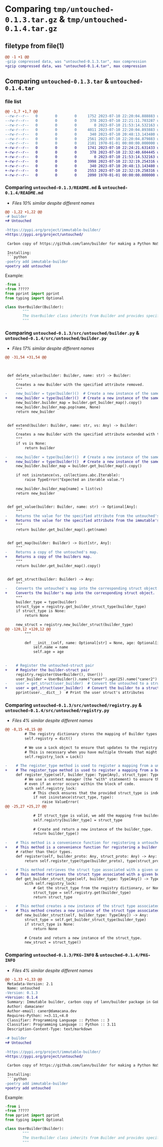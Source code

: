 # Comparing `tmp/untouched-0.1.3.tar.gz` & `tmp/untouched-0.1.4.tar.gz`

## filetype from file(1)

```diff
@@ -1 +1 @@
-gzip compressed data, was "untouched-0.1.3.tar", max compression
+gzip compressed data, was "untouched-0.1.4.tar", max compression
```

## Comparing `untouched-0.1.3.tar` & `untouched-0.1.4.tar`

### file list

```diff
@@ -1,7 +1,7 @@
--rw-r--r--   0        0        0     1752 2023-07-10 22:20:04.888883 untouched-0.1.3/README.md
--rw-r--r--   0        0        0      378 2023-07-10 22:21:11.703287 untouched-0.1.3/pyproject.toml
--rw-r--r--   0        0        0        0 2023-07-10 21:53:14.532163 untouched-0.1.3/src/untouched/__init__.py
--rw-r--r--   0        0        0     4011 2023-07-10 22:20:04.893883 untouched-0.1.3/src/untouched/builder.py
--rw-r--r--   0        0        0      340 2023-07-10 20:48:13.143480 untouched-0.1.3/src/untouched/reflect.py
--rw-r--r--   0        0        0     2561 2023-07-10 22:20:04.879883 untouched-0.1.3/src/untouched/registry.py
--rw-r--r--   0        0        0     2101 1970-01-01 00:00:00.000000 untouched-0.1.3/PKG-INFO
+-rw-r--r--   0        0        0     1741 2023-07-10 22:24:21.631433 untouched-0.1.4/README.md
+-rw-r--r--   0        0        0      378 2023-07-10 22:32:40.604445 untouched-0.1.4/pyproject.toml
+-rw-r--r--   0        0        0        0 2023-07-10 21:53:14.532163 untouched-0.1.4/src/untouched/__init__.py
+-rw-r--r--   0        0        0     3998 2023-07-10 22:32:19.254316 untouched-0.1.4/src/untouched/builder.py
+-rw-r--r--   0        0        0      340 2023-07-10 20:48:13.143480 untouched-0.1.4/src/untouched/reflect.py
+-rw-r--r--   0        0        0     2553 2023-07-10 22:32:19.258316 untouched-0.1.4/src/untouched/registry.py
+-rw-r--r--   0        0        0     2090 1970-01-01 00:00:00.000000 untouched-0.1.4/PKG-INFO
```

### Comparing `untouched-0.1.3/README.md` & `untouched-0.1.4/README.md`

 * *Files 10% similar despite different names*

```diff
@@ -1,22 +1,22 @@
-# builder
+# Untouched
 
-https://pypi.org/project/immutable-builder/
+https://pypi.org/project/untouched/
 
 Carbon copy of https://github.com/lann/builder for making a Python NoSQL query builder.
 
 Installing:
 ```python
-poetry add immutable-builder 
+poetry add untouched
 ```
 
 Example:
 
 ```python
-from i
+from ?????
 from pprint import pprint
 from typing import Optional
 
 class UserBuilder(Builder):
         """
         The UserBuilder class inherits from Builder and provides specific methods to set the 'name' and 'age' attributes.
         """
```

### Comparing `untouched-0.1.3/src/untouched/builder.py` & `untouched-0.1.4/src/untouched/builder.py`

 * *Files 17% similar despite different names*

```diff
@@ -31,54 +31,54 @@
 
 
 
 def delete_value(builder: Builder, name: str) -> Builder:
     """
     Creates a new Builder with the specified attribute removed.
     """
-    new_builder = type(builder)()  # Create a new instance of the same type as untouched, to avoid inheritance issues
+    new_builder = type(builder)()  # Create a new instance of the same type as builder, to avoid inheritance issues
     new_builder.builder_map = builder.get_builder_map().copy()
     new_builder.builder_map.pop(name, None)
     return new_builder
 
 
 def extend(builder: Builder, name: str, vs: Any) -> Builder:
     """
     Creates a new Builder with the specified attribute extended with the provided iterable.
     """
     if vs is None:
         return builder
 
-    new_builder = type(builder)()  # Create a new instance of the same type as untouched, to avoid inheritance issues
+    new_builder = type(builder)()  # Create a new instance of the same type as builder, to avoid inheritance issues
     new_builder.builder_map = builder.get_builder_map().copy()
 
     if not isinstance(vs, collections.abc.Iterable):
         raise TypeError("Expected an iterable value.")
 
     new_builder.builder_map[name] = list(vs)
     return new_builder
 
 
 def get_value(builder: Builder, name: str) -> Optional[Any]:
     """
-    Returns the value for the specified attribute from the untouched's map.
+    Returns the value for the specified attribute from the immutable's map.
     """
     return builder.get_builder_map().get(name)
 
 
 def get_map(builder: Builder) -> Dict[str, Any]:
     """
-    Returns a copy of the untouched's map.
+    Returns a copy of the builders map.
     """
     return builder.get_builder_map().copy()
 
 
 def get_struct(builder: Builder) -> Any:
     """
-    Converts the untouched's map into the corresponding struct object.
+    Converts the builder's map into the corresponding struct object.
     """
     builder_type = type(builder)
     struct_type = registry.get_builder_struct_type(builder_type)
     if struct_type is None:
         return None
 
     new_struct = registry.new_builder_struct(builder_type)
@@ -120,12 +120,12 @@
         """
 
         def __init__(self, name: Optional[str] = None, age: Optional[int] = None):
             self.name = name
             self.age = age
 
 
-    # Register the untouched-struct pair
+    # Register the builder-struct pair
     registry.register(UserBuilder(), User())
     user_builder = UserBuilder().name("caner").age(25).name("caner2")  # Build a user
-    user = get_struct(user_builder)  # Convert the untouched to a struct
+    user = get_struct(user_builder)  # Convert the builder to a struct
     pprint(user.__dict__)  # Print the user struct's attributes
```

### Comparing `untouched-0.1.3/src/untouched/registry.py` & `untouched-0.1.4/src/untouched/registry.py`

 * *Files 4% similar despite different names*

```diff
@@ -8,15 +8,15 @@
         # The registry dictionary stores the mapping of Builder types to their corresponding struct types.
         self.registry = dict()
 
         # We use a Lock object to ensure that updates to the registry are thread-safe.
         # This is necessary when you have multiple threads that might be trying to update the registry at the same time.
         self.registry_lock = Lock()
 
-    # The register_type method is used to register a mapping from a untouched type to a struct type.
+    # The register_type method is used to register a mapping from a builder type to a struct type.
     def register_type(self, builder_type: Type[Any], struct_type: Type[Any]) -> Any:
         # We use a context manager (the "with" statement) to ensure that the lock is properly acquired and released,
         # even if an error occurs within the block of code.
         with self.registry_lock:
             # This check ensures that the provided struct_type is indeed a class.
             if not isinstance(struct_type, type):
                 raise ValueError(
@@ -25,27 +25,27 @@
 
             # If struct_type is valid, we add the mapping from builder_type to struct_type to our registry dictionary.
             self.registry[builder_type] = struct_type
 
             # Create and return a new instance of the builder_type.
             return builder_type()
 
-    # This method is a convenience function for registering a untouched and struct instance,
+    # This method is a convenience function for registering a builder and struct instance,
     # rather than their types.
     def register(self, builder_proto: Any, struct_proto: Any) -> Any:
         return self.register_type(type(builder_proto), type(struct_proto))
 
-    # This method retrieves the struct type associated with a given untouched type.
+    # This method retrieves the struct type associated with a given builder type.
     def get_builder_struct_type(self, builder_type: Type[Any]) -> Type[Any]:
         with self.registry_lock:
             # Get the struct_type from the registry dictionary, or None if it does not exist.
             struct_type = self.registry.get(builder_type)
             return struct_type
 
-    # This method creates a new instance of the struct type associated with a given untouched type.
+    # This method creates a new instance of the struct type associated with a given builder type.
     def new_builder_struct(self, builder_type: Type[Any]) -> Any:
         struct_type = self.get_builder_struct_type(builder_type)
         if struct_type is None:
             return None
 
         # Create and return a new instance of the struct_type.
         new_struct = struct_type()
```

### Comparing `untouched-0.1.3/PKG-INFO` & `untouched-0.1.4/PKG-INFO`

 * *Files 4% similar despite different names*

```diff
@@ -1,33 +1,33 @@
 Metadata-Version: 2.1
 Name: untouched
-Version: 0.1.3
+Version: 0.1.4
 Summary: Immutable builder, carbon copy of lann/builder package in GoLang.
 Author: damacaner
 Author-email: caner@damacana.dev
 Requires-Python: >=3.11,<4.0
 Classifier: Programming Language :: Python :: 3
 Classifier: Programming Language :: Python :: 3.11
 Description-Content-Type: text/markdown
 
-# builder
+# Untouched
 
-https://pypi.org/project/immutable-builder/
+https://pypi.org/project/untouched/
 
 Carbon copy of https://github.com/lann/builder for making a Python NoSQL query builder.
 
 Installing:
 ```python
-poetry add immutable-builder 
+poetry add untouched
 ```
 
 Example:
 
 ```python
-from i
+from ?????
 from pprint import pprint
 from typing import Optional
 
 class UserBuilder(Builder):
         """
         The UserBuilder class inherits from Builder and provides specific methods to set the 'name' and 'age' attributes.
         """
```

